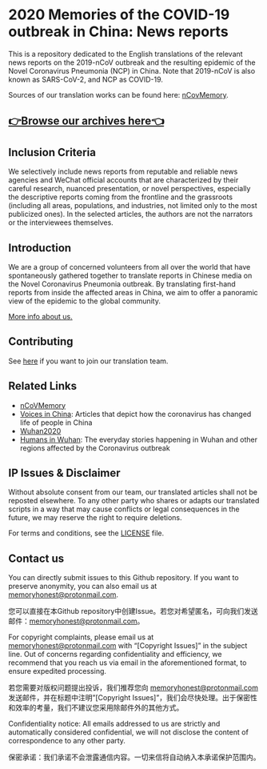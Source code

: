 # 2020 Memories of the COVID-19 outbreak in China: News reports

This is a repository dedicated to the English translations of the relevant news reports  on the 2019-nCoV outbreak and the resulting epidemic of the Novel Coronavirus Pneumonia (NCP) in China. Note that 2019-nCoV is also known as SARS-CoV-2, and NCP as COVID-19.

Sources of our translation works can be found here: [nCovMemory](https://github.com/2019ncovmemory/nCovMemory). 

## [👉Browse our archives here👈](/list.md)

## Inclusion Criteria

We selectively include news reports from reputable and reliable news agencies and WeChat official accounts that are characterized by their careful research, nuanced presentation, or novel perspectives, especially the descriptive reports coming from the frontline and the grassroots (including all areas, populations, and industries, not limited only to the most publicized ones). In the selected articles, the authors are not the narrators or the interviewees themselves.

## Introduction

We are a group of concerned volunteers  from all over the world that have spontaneously gathered together to translate reports in Chinese media on the Novel Coronavirus Pneumonia outbreak. By translating first-hand reports from inside the affected areas in China, we aim to offer a panoramic view of the epidemic to the global community.

[More info about us.](/ABOUT.md)

## Contributing

See [here](https://github.com/2019ncovmemory/nCovMemory/issues/86) if you want to join our translation team.

## Related Links

* [nCoVMemory](https://github.com/2019ncovmemory/nCoVMemory)
* [Voices in China](https://medium.com/voices-in-china): Articles that depict how the coronavirus has changed life of people in China
* [Wuhan2020](https://github.com/wuhan2020/wuhan2020/blob/master/README_EN.md)
* [Humans in Wuhan](https://humansofwuhan.com): The everyday stories happening in Wuhan and other regions affected by the Coronavirus outbreak

## IP Issues & Disclaimer 

Without absolute consent from our team, our translated articles shall not be reposted elsewhere. To any other party who shares or adapts our translated scripts in a way that may cause conflicts or legal consequences in the future, we may reserve the right to require deletions.

For terms and conditions, see the [LICENSE](/LICENSE.md) file.

## Contact us

You can directly submit issues to this Github repository. If you want to preserve anonymity, you can also email us at memoryhonest@protonmail.com.

您可以直接在本Github repository中创建Issue。若您对希望匿名，可向我们发送邮件：memoryhonest@protonmail.com。

For copyright complaints, please email us at memoryhonest@protonmail.com with  “[Copyright Issues]” in the subject line. Out of concerns regarding confidentiality and efficiency, we recommend that you reach us via email in the aforementioned format, to ensure expedited processing.

若您需要对版权问题提出投诉，我们推荐您向 memoryhonest@protonmail.com 发送邮件，并在标题中注明”[Copyright Issues]”，我们会尽快处理。出于保密性和效率的考量，我们不建议您采用除邮件外的其他方式。

Confidentiality notice: All emails addressed to us are strictly and automatically considered confidential, we will not disclose the content of correspondence to any other party.

保密承诺：我们承诺不会泄露通信内容。一切来信将自动纳入本承诺保护范围内。
